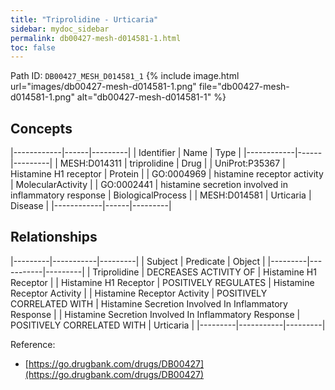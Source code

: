 ```yaml
---
title: "Triprolidine - Urticaria"
sidebar: mydoc_sidebar
permalink: db00427-mesh-d014581-1.html
toc: false 
---
```



Path ID: `DB00427_MESH_D014581_1`
{% include image.html url="images/db00427-mesh-d014581-1.png" file="db00427-mesh-d014581-1.png" alt="db00427-mesh-d014581-1" %}

## Concepts

|------------|------|---------|
| Identifier | Name | Type    |
|------------|------|---------|
| MESH:D014311 | triprolidine | Drug |
| UniProt:P35367 | Histamine H1 receptor | Protein |
| GO:0004969 | histamine receptor activity | MolecularActivity |
| GO:0002441 | histamine secretion involved in inflammatory response | BiologicalProcess |
| MESH:D014581 | Urticaria | Disease |
|------------|------|---------|

## Relationships

|---------|-----------|---------|
| Subject | Predicate | Object  |
|---------|-----------|---------|
| Triprolidine | DECREASES ACTIVITY OF | Histamine H1 Receptor |
| Histamine H1 Receptor | POSITIVELY REGULATES | Histamine Receptor Activity |
| Histamine Receptor Activity | POSITIVELY CORRELATED WITH | Histamine Secretion Involved In Inflammatory Response |
| Histamine Secretion Involved In Inflammatory Response | POSITIVELY CORRELATED WITH | Urticaria |
|---------|-----------|---------|

Reference: 
  - [https://go.drugbank.com/drugs/DB00427](https://go.drugbank.com/drugs/DB00427)
